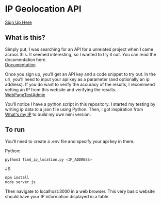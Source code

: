 # IP Geolocation API  

[Sign Up Here]("https://www.abstractapi.com/api/ip-geolocation-api")  

## What is this?  

Simply put, I was searching for an API for a unrelated project when I came across this. It seemed interesting, so I wanted to try it out. You can read the documentation here.  
[Documentation](https://docs.abstractapi.com/ip-geolocation?_gl=1*1pgdn79*_gcl_au*OTQzNDk0NzQ0LjE3NDA1NDM2MzI.)  

Once you sign up, you'll get an API key and a code snippet to try out. In the url, you'll need to input your api key as a parameter (and optionally an ip address). If you do want to verify the accuracy of the results, I recommend setting an IP from this website and verifying the results.  
[WebPageTestAdmin](https://www.webpagetest.org/addresses.php)  

You'll notice I have a python script in this repository. I started my testing by writing ip data to a json file using Python. Then, I got inspiration from [What's my IP](https://whatismyipaddress.com/) to build my own mini version.  

## To run  

You'll need to create a .env file and specify your api key in there. 

Python: 

```bash
python3 find_ip_location.py <IP_ADDRESS>
```  

JS:  

```bash
npm install
node server.js
```  

Then navigate to localhost:3000 in a web browser. This very basic website should have your IP information displayed in a table.
